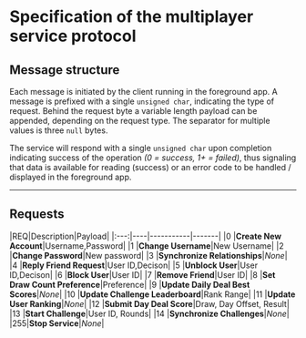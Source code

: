 # Specification of the multiplayer service protocol

## Message structure

Each message is initiated by the client running in the foreground app. A message
is prefixed with a single `unsigned char`, indicating the type of request.
Behind the request byte a variable length payload can be appended, depending
on the request type. The separator for multiple values is three `null` bytes.

The service will respond with a single `unsigned char` upon completion
indicating success of the operation *(0 = success, 1+ = failed)*, thus signaling
that data is available for reading (success) or an error code to be handled
/ displayed in the foreground app.

----

## Requests

|REQ|Description|Payload|
|:---:|----|-----------|-------|
|0  |**Create New Account**|Username,Password|
|1  |**Change Username**|New Username|
|2  |**Change Password**|New password|
|3  |**Synchronize Relationships**|*None*|
|4  |**Reply Friend Request**|User ID,Decison|
|5  |**Unblock User**|User ID,Decison|
|6  |**Block User**|User ID|
|7  |**Remove Friend**|User ID|
|8  |**Set Draw Count Preference**|Preference|
|9  |**Update Daily Deal Best Scores**|*None*|
|10 |**Update Challenge Leaderboard**|Rank Range|
|11 |**Update User Ranking**|*None*|
|12 |**Submit Day Deal Score**|Draw, Day Offset, Result|
|13 |**Start Challenge**|User ID, Rounds|
|14 |**Synchronize Challenges**|*None*|
|255|**Stop Service**|*None*|

